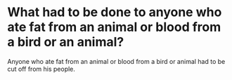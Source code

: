 # What had to be done to anyone who ate fat from an animal or blood from a bird or an animal?

Anyone who ate fat from an animal or blood from a bird or animal had to be cut off from his people.
